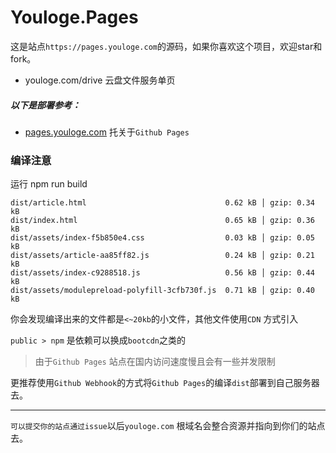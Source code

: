 # Youloge.Pages

这是站点`https://pages.youloge.com`的源码，如果你喜欢这个项目，欢迎star和fork。

- youloge.com/drive 云盘文件服务单页

##### 以下是部署参考：

- [pages.youloge.com](https://pages.youloge.com) 托关于`Github Pages`

### 编译注意
运行 npm run build
```
dist/article.html                               0.62 kB │ gzip: 0.34 kB
dist/index.html                                 0.65 kB │ gzip: 0.36 kB
dist/assets/index-f5b850e4.css                  0.03 kB │ gzip: 0.05 kB
dist/assets/article-aa85ff82.js                 0.24 kB │ gzip: 0.21 kB
dist/assets/index-c9288518.js                   0.56 kB │ gzip: 0.44 kB
dist/assets/modulepreload-polyfill-3cfb730f.js  0.71 kB │ gzip: 0.40 kB
```
你会发现编译出来的文件都是`<~20kb`的小文件，其他文件使用`CDN` 方式引入

`public > npm` 是依赖可以换成`bootcdn`之类的

> 由于`Github Pages` 站点在国内访问速度慢且会有一些并发限制

更推荐使用`Github Webhook`的方式将`Github Pages`的编译`dist`部署到自己服务器去。

---

`可以提交你的站点通过issue`以后`youloge.com` 根域名会整合资源并指向到你们的站点去。


